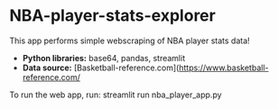 # NBA-player-stats-explorer

This app performs simple webscraping of NBA player stats data!
* **Python libraries:** base64, pandas, streamlit
* **Data source:** [Basketball-reference.com](https://www.basketball-reference.com/

To run the web app, run:
streamlit run nba_player_app.py
